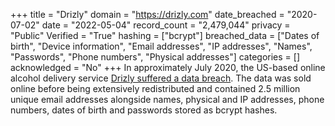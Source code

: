 +++
title = "Drizly"
domain = "https://drizly.com"
date_breached = "2020-07-02"
date = "2022-05-04"
record_count = "2,479,044"
privacy = "Public"
Verified = "True"
hashing = ["bcrypt"]
breached_data = ["Dates of birth", "Device information", "Email addresses", "IP addresses", "Names", "Passwords", "Phone numbers", "Physical addresses"]
categories = []
acknowledged = "No"
+++
In approximately July 2020, the US-based online alcohol delivery service <a href="https://techcrunch.com/2020/07/28/drizly-data-breach/" target="_blank" rel="noopener">Drizly suffered a data breach</a>. The data was sold online before being extensively redistributed and contained 2.5 million unique email addresses alongside names, physical and IP addresses, phone numbers, dates of birth and passwords stored as bcrypt hashes.
